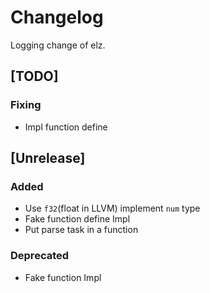 # Changelog
Logging change of elz.

## [TODO]
### Fixing
- Impl function define

## [Unrelease]
### Added
- Use `f32`(float in LLVM) implement `num` type
- Fake function define Impl
- Put parse task in a function
### Deprecated
- Fake function Impl
